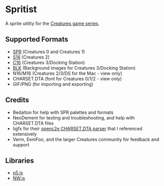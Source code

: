 # Spritist
A sprite utility for the [Creatures game series](https://creatures.wiki/).

## Supported Formats
* [SPR](https://creatures.wiki/SPR_files) (Creatures 0 and Creatures 1)
* [S16](https://creatures.wiki/S16_files) (Creatures 2)
* [C16](https://creatures.wiki/C16_files) (Creatures 3/Docking Station)
* [BLK](https://creatures.wiki/BLK_files) (Background images for Creatures 3/Docking Station)
* N16/M16 (Creatures 2/3/DS for the Mac - view only)
* CHARSET.DTA (font for Creatures 0/1/2 - view only)
* GIF/PNG (for importing and exporting)

## Credits
* Bedalton for help with SPR palettes and formats
* NeoDement for testing and troubleshooting, and help with CHARSET.DTA files
* ligfx for their [openc2e CHARSET.DTA parser](https://github.com/openc2e/openc2e/blob/main/src/fileformats/charsetdta.cpp) that I referenced extensively
* Verm, EemFoo, and the larger Creatures community for feedback and support

## Libraries
* [p5.js](https://p5js.org/)
* [NW.js](https://nwjs.io/)